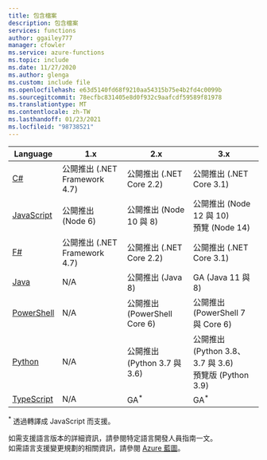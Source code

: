 ```yaml
---
title: 包含檔案
description: 包含檔案
services: functions
author: ggailey777
manager: cfowler
ms.service: azure-functions
ms.topic: include
ms.date: 11/27/2020
ms.author: glenga
ms.custom: include file
ms.openlocfilehash: e63d5140fd68f9210aa54315b75e4b2fd4c0099b
ms.sourcegitcommit: 78ecfbc831405e8d0f932c9aafcdf59589f81978
ms.translationtype: MT
ms.contentlocale: zh-TW
ms.lasthandoff: 01/23/2021
ms.locfileid: "98738521"
---
```

|Language                                 |1.x         |2.x| 3.x |
|-----------------------------------------|------------|---| --- |
|[C#](../articles/azure-functions/functions-reference-csharp.md)|公開推出 (.NET Framework 4.7)|公開推出 (.NET Core 2.2)| 公開推出 (.NET Core 3.1) |
|[JavaScript](../articles/azure-functions/functions-reference-node.md#node-version)|公開推出 (Node 6)|公開推出 (Node 10 與 8)| 公開推出 (Node 12 與 10)<br />預覽 (Node 14) |
|[F#](../articles/azure-functions/functions-reference-fsharp.md)|公開推出 (.NET Framework 4.7)|公開推出 (.NET Core 2.2)| 公開推出 (.NET Core 3.1) |
|[Java](../articles/azure-functions/functions-reference-java.md)|N/A|公開推出 (Java 8)| GA (Java 11 與 8)|
|[PowerShell](../articles/azure-functions/functions-reference-powershell.md) |N/A|公開推出 (PowerShell Core 6)| 公開推出 (PowerShell 7 與 Core 6)|
|[Python](../articles/azure-functions/functions-reference-python.md#python-version)|N/A|公開推出 (Python 3.7 與 3.6)| 公開推出 (Python 3.8、3.7 與 3.6) <br/> 預覽版 (Python 3.9) |
|[TypeScript](../articles/azure-functions/functions-reference-node.md#typescript) |N/A|GA<sup>*</sup>| GA<sup>*</sup> |

<sup>*</sup> 透過轉譯成 JavaScript 而支援。

如需支援語言版本的詳細資訊，請參閱特定語言開發人員指南一文。   
如需語言支援變更規劃的相關資訊，請參閱 [Azure 藍圖](https://azure.microsoft.com/roadmap/?tag=functions)。
